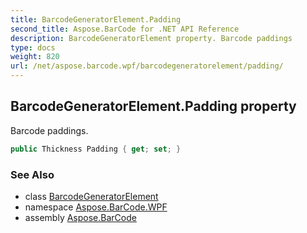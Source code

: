 ```yaml
---
title: BarcodeGeneratorElement.Padding
second_title: Aspose.BarCode for .NET API Reference
description: BarcodeGeneratorElement property. Barcode paddings
type: docs
weight: 820
url: /net/aspose.barcode.wpf/barcodegeneratorelement/padding/
---
```

## BarcodeGeneratorElement.Padding property

Barcode paddings.

```csharp
public Thickness Padding { get; set; }
```

### See Also

* class [BarcodeGeneratorElement](../)
* namespace [Aspose.BarCode.WPF](../../barcodegeneratorelement/)
* assembly [Aspose.BarCode](../../../)



